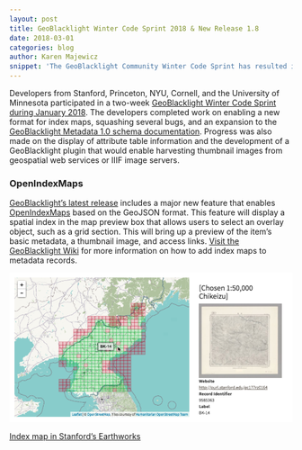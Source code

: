```yaml
---
layout: post
title: GeoBlacklight Winter Code Sprint 2018 & New Release 1.8
date: 2018-03-01
categories: blog
author: Karen Majewicz
snippet: 'The GeoBlacklight Community Winter Code Sprint has resulted in a new release (1.8.0) that includes a new feature for index maps, bug fixes, and improved metadata documentation.'
---
```


Developers from Stanford, Princeton, NYU, Cornell, and the University of Minnesota participated in a two-week [GeoBlacklight Winter Code Sprint during January 2018](https://github.com/geoblacklight/geoblacklight/projects/1).  The developers completed work on enabling a new format for index maps, squashing several bugs, and an expansion to the [GeoBlacklight Metadata 1.0 schema documentation](https://github.com/geoblacklight/geoblacklight/blob/master/schema/geoblacklight-schema.md). Progress was also made on the display of attribute table information and the development of a GeoBlacklight plugin that would enable harvesting thumbnail images from geospatial web services or IIIF image servers.

### OpenIndexMaps
[GeoBlacklight’s latest release](https://github.com/geoblacklight/geoblacklight/releases/tag/v1.8.0) includes a major new feature that enables [OpenIndexMaps](https://openindexmaps.github.io/) based on the GeoJSON format. This feature will display a spatial index in the map preview box that allows users to select an overlay object, such as a grid section. This will bring up a preview of the item’s basic metadata, a thumbnail image, and access links. [Visit the GeoBlacklight Wiki](https://github.com/geoblacklight/geoblacklight/wiki/Adding-index-maps) for more information on how to add index maps to metadata records.

![indexMap](/images/indexMap.png)

[Index map in Stanford’s Earthworks](https://earthworks.stanford.edu/catalog/stanford-ts545zc6250)
